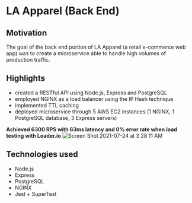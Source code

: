 # LA Apparel (Back End)

## Motivation
The goal of the back end portion of LA Apparel (a retail e-commerce web app) was to create a microservice able to handle high volumes of production traffic. 

## Highlights
- created a RESTful API using Node.js, Express and PostgreSQL
- employed NGINX as a load balancer using the IP Hash technique
- implemented TTL caching
- deployed microservice through 5 AWS EC2 instances (1 NGINX, 1 PostgreSQL database, 3 Express servers)

**Achieved 6300 RPS with 63ms latency and 0% error rate when load testing with Loader.io**
![Screen Shot 2021-07-24 at 3 28 11 AM](https://user-images.githubusercontent.com/67673070/128659154-09d1bd0c-dfd1-4b04-9553-91edf1f9d773.png)

## Technologies used
- Node.js
- Express
- PostgreSQL
- NGINX
- Jest + SuperTest
